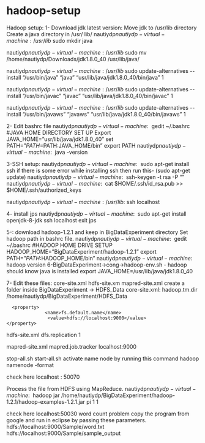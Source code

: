 # hadoop-setup

Hadoop setup:
1- Download jdk latest version:
Move jdk to       /usr/lib directory
Create a java directory in /usr/ lib/
nautiydp$nautiydp-virtual-machine: /usr/lib$ sudo    mkdir   java

nautiydp$nautiydp-virtual-machine: /usr/lib$ sudo   mv    /home/nautiydp/Downloads/jdk1.8.0_40        /usr/lib/java/

nautiydp$nautiydp-virtual-machine: /usr/lib$ sudo   update-alternatives    --install   “/usr/bin/java”     “java”    “usr/lib/java/jdk1.8.0_40/bin/java”  1

nautiydp$nautiydp-virtual-machine: /usr/lib$ sudo   update-alternatives    --install   “/usr/bin/javac”     “javac”    “usr/lib/java/jdk1.8.0_40/bin/javac”  1

nautiydp$nautiydp-virtual-machine: /usr/lib$ sudo   update-alternatives    --install   “/usr/bin/javaws”     “javaws”    “usr/lib/java/jdk1.8.0_40/bin/javaws”  1


2- Edit bashrc file
nautiydp$nautiydp-virtual-machine:~$ gedit    ~/.bashrc
#JAVA HOME DIRECTORY SET UP
Export   JAVA_HOME=”usr/lib/java/jdk1.8.0_40”
set PATH=”$PATH=$PATH:JAVA_HOME/bin”
export  PATH
nautiydp$nautiydp-virtual-machine:~$ java -version




3-SSH   setup: 
nautiydp$nautiydp-virtual-machine:~$ sudo apt-get   install    ssh
if there is some error while installing ssh then run this-  (sudo   apt-get  update)
nautiydp$nautiydp-virtual-machine:~$ ssh-keygen   -t  rsa  -P “”
nautiydp$nautiydp-virtual-machine:~$ cat  $HOME/.ssh/id_rsa.pub  >>  $HOME/.ssh/authorized_keys

nautiydp$nautiydp-virtual-machine: /usr/lib:$ ssh  localhost

4- install jps
nautiydp$nautiydp-virtual-machine:~$ sudo  apt-get    install    openjdk-8-jdk 
ssh localhost
exit
jps

5-: download hadoop-1.2.1 and keep in BigDataExperiment directory
Set hadoop path in bashrc file.
nautiydp$nautiydp-virtual-machine:~$ gedit    ~/.bashrc
#HADOOP HOME DRIVE SETUP
HADOOP_HOME=”BigDataExperiment/hadoop-1.2.1”
export  PATH=”$PATH:$HADOOP_HOME/bin”
nautiydp$nautiydp-virtual-machine:~$ hadoop version
6-BigDataExperiment->cong->hadoop-env.sh        -    hadoop should know java is installed
export   JAVA_HOME=/usr/lib/java/jdk1.8.0_40





7- Edit these files:
core-site.xml
hdfs-site.xm
mapred-site.xml
create a folder inside BigDataExperiment ->     HDFS_Data
core-site.xml:
<configuration>
      <property>
                  <name>hadoop.tm.dir</name>            
                   <value>/home/nautiydp/BigDataExperiment/HDFS_Data</value>
    </property>

      <property>
                  <name>fs.default.name</name>            
                   <value>hdfs://localhost:9000</value>
    </property>
</configuration>

hdfs-site.xml
<property>
     <name>dfs.replication</name>
     <value>1</value>
</property>





mapred-site.xml
<property>
<name>mapred.job.tracker</name>
<value>localhost:9000</value>
</property>


stop-all.sh
start-all.sh
activate name node by running this command
hadoop    namenode      -format

check  here
localhost : 50070


Process the file from HDFS using MapReduce.
nautiydp$nautiydp-virtual-machine:~$ hadoop    jar   /home/nautiydp/BigDataExperiment/hadoop-1.2.1/hadoop-examples-1.2.1.jar   pi    1  1

check here 
localhost:50030
word count problem
copy the program from google and run in eclipse by passing these parameters.
hdfs://localhost:9000/Sample/word.txt
hdfs://localhost:9000/Sample/sample_output

